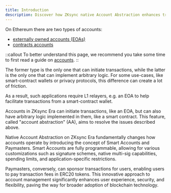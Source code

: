 ```yaml
---
title: Introduction
description: Discover how ZKsync native Account Abstraction enhances transaction flexibility and user experience.
---
```


On Ethereum there are two types of accounts:

- [externally owned accounts (EOAs)](https://ethereum.org/en/developers/docs/accounts/#externally-owned-accounts-and-key-pairs)
- [contracts accounts](https://ethereum.org/en/developers/docs/accounts/#contract-accounts)

::callout
To better understand this page, we recommend you take some time to first read a guide on [accounts](https://ethereum.org/en/developers/docs/accounts/).
::

The former type is the only one that can initiate transactions,
while the latter is the only one that can implement arbitrary logic. For some
use-cases, like smart-contract wallets or privacy protocols, this difference can
create a lot of friction.

As a result, such applications require L1 relayers, e.g. an EOA to help facilitate
transactions from a smart-contract wallet.

Accounts in ZKsync Era can initiate transactions, like an EOA, but can also have
arbitrary logic implemented in them, like a smart contract. This feature, called
"account abstraction" (AA), aims to resolve the issues described above.

Native Account Abstraction on ZKsync Era fundamentally changes how accounts operate
by introducing the concept of Smart Accounts and Paymasters. Smart Accounts are
fully programmable, allowing for various customizations such as signature schemes,
native multi-sig capabilities, spending limits, and application-specific restrictions.

Paymasters, conversely, can sponsor transactions for users, enabling users to pay
transaction fees in ERC20 tokens. This innovative approach to account management
significantly enhances user experience, security, and flexibility, paving the way for broader adoption of blockchain technology.
